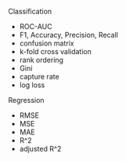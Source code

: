 
Classification
- ROC-AUC
- F1, Accuracy, Precision, Recall 
- confusion matrix 
- k-fold cross validation
- rank ordering 
- Gini
- capture rate
- log loss


Regression 
- RMSE
- MSE
- MAE
- R^2
- adjusted R^2
